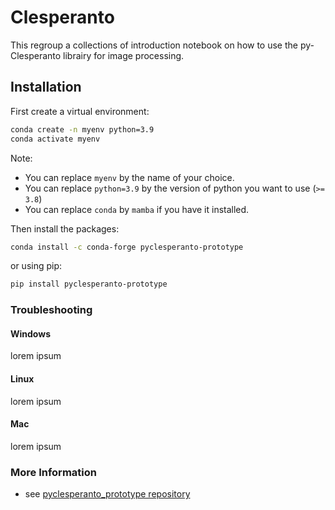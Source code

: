 # Clesperanto

This regroup a collections of introduction notebook on how to use the py-Clesperanto librairy for image processing.

## Installation

First create a virtual environment:
    
```bash
conda create -n myenv python=3.9
conda activate myenv
```
Note:
- You can replace `myenv` by the name of your choice.
- You can replace `python=3.9` by the version of python you want to use (`>= 3.8`)
- You can replace `conda` by `mamba` if you have it installed.

Then install the packages:
```bash 
conda install -c conda-forge pyclesperanto-prototype
```
or using pip:
```bash
pip install pyclesperanto-prototype
```

### Troubleshooting

#### Windows
lorem ipsum

#### Linux
lorem ipsum

#### Mac
lorem ipsum

### More Information

- see [pyclesperanto_prototype repository]()